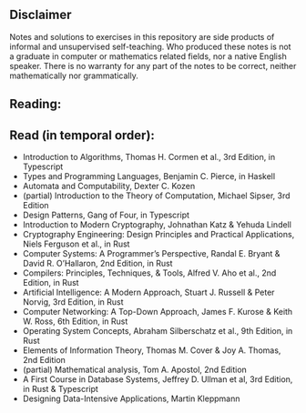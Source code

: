## Disclaimer

Notes and solutions to exercises in this repository are side products of informal and unsupervised self-teaching.
Who produced these notes is not a graduate in computer or mathematics related fields, nor a native English speaker.
There is no warranty for any part of the notes to be correct, neither mathematically nor grammatically.

## Reading:

## Read (in temporal order):

- Introduction to Algorithms, Thomas H. Cormen et al., 3rd Edition, in Typescript
- Types and Programming Languages, Benjamin C. Pierce, in Haskell
- Automata and Computability, Dexter C. Kozen
- (partial) Introduction to the Theory of Computation, Michael Sipser, 3rd Edition
- Design Patterns, Gang of Four, in Typescript
- Introduction to Modern Cryptography, Johnathan Katz & Yehuda Lindell
- Cryptography Engineering: Design Principles and Practical Applications, Niels Ferguson et al., in Rust
- Computer Systems: A Programmer’s Perspective, Randal E. Bryant & David R. O’Hallaron, 2nd Edition, in Rust
- Compilers: Principles, Techniques, & Tools, Alfred V. Aho et al., 2nd Edition, in Rust
- Artificial Intelligence: A Modern Approach, Stuart J. Russell & Peter Norvig, 3rd Edition, in Rust
- Computer Networking: A Top-Down Approach, James F. Kurose & Keith W. Ross, 6th Edition, in Rust
- Operating System Concepts, Abraham Silberschatz et al., 9th Edition, in Rust
- Elements of Information Theory, Thomas M. Cover & Joy A. Thomas, 2nd Edition
- (partial) Mathematical analysis, Tom A. Apostol, 2nd Edition
- A First Course in Database Systems, Jeffrey D. Ullman et al, 3rd Edition, in Rust & Typescript
- Designing Data-Intensive Applications, Martin Kleppmann
